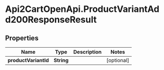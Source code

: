 # Api2CartOpenApi.ProductVariantAdd200ResponseResult

## Properties

Name | Type | Description | Notes
------------ | ------------- | ------------- | -------------
**productVariantId** | **String** |  | [optional] 


